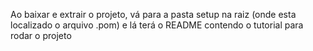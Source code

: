 Ao baixar e extrair o projeto,
vá para a pasta setup na raiz (onde esta localizado o arquivo .pom)
e lá terá o README contendo o tutorial para rodar o projeto
